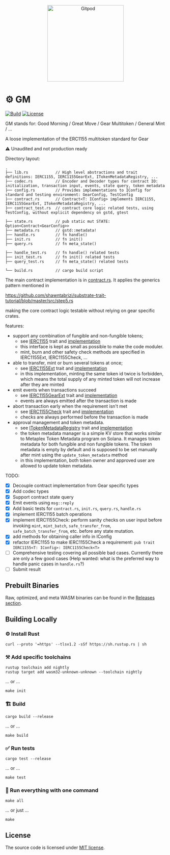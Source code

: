 <p align="center">
  <a href="https://gitpod.io/#https://github.com/btwiuse/gm" target="_blank">
    <img src="https://gitpod.io/button/open-in-gitpod.svg" width="240" alt="Gitpod">
  </a>
</p>

# ⚙️ GM

[![Build][build_badge]][build_href] [![License][lic_badge]][lic_href]

[build_badge]: https://github.com/btwiuse/gm/workflows/Build/badge.svg
[build_href]: https://github.com/btwiuse/gm/actions/workflows/build.yml
[lic_badge]: https://img.shields.io/badge/License-MIT-success
[lic_href]: https://github.com/btwiuse/gm/blob/master/LICENSE

<!-- Description starts here -->

GM stands for: Good Morning / Great Move / Gear Multitoken / General Mint / ...

A loose implementation of the ERC1155 multitoken standard for Gear

⚠️ Unaudited and not production ready

Directory layout:

```
.
├── lib.rs            // High level abstractions and trait definitions: IERC1155, IERC1155GearExt, ITokenMetadataRegistry, ...
├── codec.rs          // Encoder and Decoder types for contract IO: initialization, transaction input, events, state query, token metadata
├── config.rs         // Provides implementations to IConfig for standard and testing environment: GearConfig, TestConfig
├── contract.rs       // Contract<T: IConfig> implements IERC1155, IERC1155GearExt, ITokenMetadataRegistry, ...
├── contract_test.rs  // contract core logic related tests, using TestConfig, without explicit dependency on gstd, gtest

├── state.rs          // pub static mut STATE: Option<Contract<GearConfig>>
├── metadata.rs       // gstd::metadata!
├── handle.rs         // fn handle()
├── init.rs           // fn init()
├── query.rs          // fn meta_state()

├── handle_test.rs    // fn handle() related tests
├── init_test.rs      // fn init() related tests
├── query_test.rs     // fn meta_state() related tests

└── build.rs          // cargo build script
```

The main contract implementation is in [contract.rs](./contract.rs). It applies
the generics pattern mentioned in

https://github.com/shawntabrizi/substrate-trait-tutorial/blob/master/src/step5.rs

making the core contract logic testable without relying on gear specific crates.

features:

- support any combination of fungible and non-fungible tokens;
  - see [IERC1155](./lib.rs) trait and [implementation](./contract.rs)
  - this interface is kept as small as possible to make the code moduler.
  - mint, burn and other safety check methods are specified in IERC1155Ext,
    IERC1155Check, ...
- able to transfer, mint or burn several tokens at once;
  - see [IERC1155Ext](./lib.rs) trait and [implementation](./contract.rs)
  - in this implementation, minting the same token id twice is forbidden, which
    means the total supply of any minted token will not increase after they are
    minted
- emit events when transactions succeed
  - see [IERC1155GearExt](./lib.rs) trait and [implementation](./contract.rs)
  - events are always emitted after the transaction is made
- abort transaction early when the requirement isn't met
  - see [IERC1155Check](./lib.rs) trait and [implementation](./contract.rs)
  - checks are always performed before the transaction is made
- approval management and token metadata.
  - see [ITokenMetadataRegistry](./lib.rs) trait and
    [implementation](./contract.rs)
  - the token metadata manager is a simple KV store that works similar to
    Metaplex Token Metadata program on Solana. It manages token metadata for
    both fungible and non fungible tokens. The token metadata is empty by
    default and is supposed to be set manually after mint using the
    `update_token_metadata` method
  - in this implementation, both token owner and approved user are allowed to update token metadata.

TODO:

- [x] Decouple contract implementation from Gear specific types
- [x] Add codec types
- [x] Support contract state query
- [x] Emit events using `msg::reply`
- [x] Add basic tests for `contract.rs`, `init.rs`, `query.rs`, `handle.rs`
- [x] implement IERC1155 batch operations
- [x] implement IERC1155Check: perform sanity checks on user input before
      invoking `mint`, `mint_batch`, `safe_transfer_from`,
      `safe_batch_transfer_from`, etc. before any state mutation.
- [x] add methods for obtaining caller info in IConfig
- [x] refactor IERC1155 to make IERC1155Check a requirement: `pub trait IERC1155<T: IConfig>: IERC1155Check<T>`
- [ ] Comprehensive testing covering all possible bad cases. Currently there are
      only a few good cases (Help wanted: what is the preferred way to handle panic cases in `handle.rs`?)
- [ ] Submit result

<!-- End of description -->

## Prebuilt Binaries

Raw, optimized, and meta WASM binaries can be found in the
[Releases section](https://github.com/btwiuse/gm/releases).

## Building Locally

### ⚙️ Install Rust

```shell
curl --proto '=https' --tlsv1.2 -sSf https://sh.rustup.rs | sh
```

### ⚒️ Add specific toolchains

```shell
rustup toolchain add nightly
rustup target add wasm32-unknown-unknown --toolchain nightly
```

... or ...

```shell
make init
```

### 🏗️ Build

```shell
cargo build --release
```

... or ...

```shell
make build
```

### ✅ Run tests

```shell
cargo test --release
```

... or ...

```shell
make test
```

### 🚀 Run everything with one command

```shell
make all
```

... or just ...

```shell
make
```

## License

The source code is licensed under [MIT license](LICENSE).
